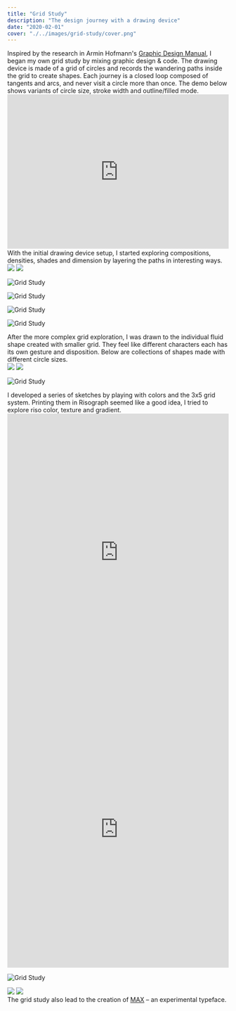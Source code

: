 ```yaml
---
title: "Grid Study"
description: "The design journey with a drawing device"
date: "2020-02-01"
cover: "./../images/grid-study/cover.png"
---
```


<div class="text">
Inspired by the research in Armin Hofmann's <a target="_blank" href="https://www.typogabor.com/armin-hofmann/pages/11-armin-hofmann.html">Graphic Design Manual</a>, I began my own grid study by mixing graphic design & code. The drawing device is made of a grid of circles and records the wandering paths inside the grid to create shapes. Each journey is a closed loop composed of tangents and arcs, and never visit a circle more than once. The demo below shows variants of circle size, stroke width and outline/filled mode.
</div>

<div class="video"><div style="padding:69.74% 0 0 0;position:relative;"><iframe src="https://player.vimeo.com/video/406053326?title=0&byline=0&portrait=0" style="position:absolute;top:0;left:0;width:100%;height:100%;" frameborder="0" allow="autoplay; fullscreen" allowfullscreen></iframe></div><script src="https://player.vimeo.com/api/player.js"></script></div>

<div class="text">
With the initial drawing device setup, I started exploring compositions, densities, shades and dimension by layering the paths in interesting ways.
</div>

<div class="row two">
  <img src="./../images/grid-study/053.jpg" />
  <img src="./../images/grid-study/064.png" />
</div>

![Grid Study](./../images/grid-study/lines.png)

![Grid Study](./../images/grid-study/lines2.png)

![Grid Study](./../images/grid-study/200.png)

![Grid Study](./../images/grid-study/110.jpg)

<div class="text">
After the more complex grid exploration, I was drawn to the individual fluid shape created with smaller grid. They feel like different characters each has its own gesture and disposition. Below are collections of shapes made with different circle sizes.
</div>

<div class="row two">
  <img src="./../images/grid-study/100.jpg" />
  <img src="./../images/grid-study/102.jpg" />
</div>

![Grid Study](./../images/grid-study/sketches.png)

<div class="text">
I developed a series of sketches by playing with colors and the 3x5 grid system. Printing them in Risograph seemed like a good idea, I tried to explore riso color, texture and gradient.
</div>

<div class="row two"><div style="padding:125% 0 0 0;position:relative;"><iframe src="https://player.vimeo.com/video/408884474?autoplay=1&loop=1&title=0&byline=0&portrait=0&muted=1" style="position:absolute;top:0;left:0;width:100%;height:100%;" frameborder="0" allow="autoplay; fullscreen" allowfullscreen></iframe></div><script src="https://player.vimeo.com/api/player.js"></script><div style="padding:125% 0 0 0;position:relative;"><iframe src="https://player.vimeo.com/video/408884448?autoplay=1&loop=1&title=0&byline=0&portrait=0&muted=1" style="position:absolute;top:0;left:0;width:100%;height:100%;" frameborder="0" allow="autoplay; fullscreen" allowfullscreen></iframe></div><script src="https://player.vimeo.com/api/player.js"></script></div>

![Grid Study](./../images/grid-study/cover2.JPG)

<div class="row two">
  <img src="./../images/grid-study/IMG_1305.jpg" />
  <img src="./../images/grid-study/IMG_1303.JPG" />
</div>

<div class="text">The grid study also lead to the creation of  <a href="/max">MAX</a> – an experimental typeface.</div>
